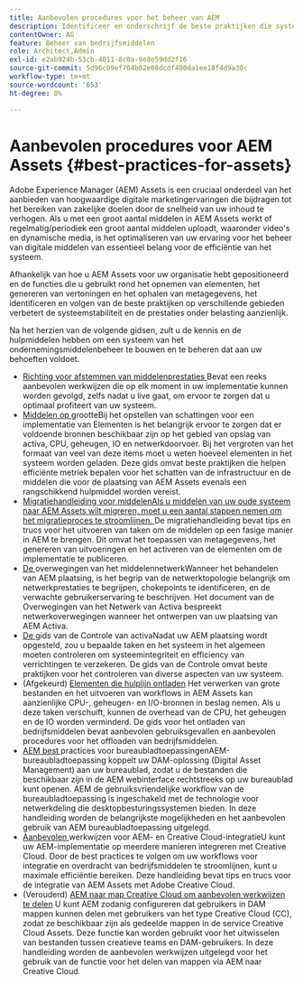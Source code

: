 ```yaml
---
title: Aanbevolen procedures voor het beheer van AEM
description: Identificeer en onderschrijf de beste praktijken die systeemstabiliteit en prestaties onder lading verbeteren, afhankelijk van de plaatsing van AEM Assets en eigenschappen die worden gebruikt om activa op te nemen en te verwerken.
contentOwner: AG
feature: Beheer van bedrijfsmiddelen
role: Architect,Admin
exl-id: e2ab924b-53cb-4011-8c0a-9e8e59dd2f16
source-git-commit: 5d96c09ef764b02e08dcdf480da1ee18f4d9a30c
workflow-type: tm+mt
source-wordcount: '653'
ht-degree: 0%

---
```


# Aanbevolen procedures voor AEM Assets {#best-practices-for-assets}

Adobe Experience Manager (AEM) Assets is een cruciaal onderdeel van het aanbieden van hoogwaardige digitale marketingervaringen die bijdragen tot het bereiken van zakelijke doelen door de snelheid van uw inhoud te verhogen. Als u met een groot aantal middelen in AEM Assets werkt of regelmatig/periodiek een groot aantal middelen uploadt, waaronder video&#39;s en dynamische media, is het optimaliseren van uw ervaring voor het beheer van digitale middelen van essentieel belang voor de efficiëntie van het systeem.

Afhankelijk van hoe u AEM Assets voor uw organisatie hebt gepositioneerd en de functies die u gebruikt rond het opnemen van elementen, het genereren van vertoningen en het ophalen van metagegevens, het identificeren en volgen van de beste praktijken op verschillende gebieden verbetert de systeemstabiliteit en de prestaties onder belasting aanzienlijk.

Na het herzien van de volgende gidsen, zult u de kennis en de hulpmiddelen hebben om een systeem van het ondernemingsmiddelenbeheer te bouwen en te beheren dat aan uw behoeften voldoet.

* [Richting voor afstemmen van middelenprestaties ](performance-tuning-guidelines.md)
Bevat een reeks aanbevolen werkwijzen die op elk moment in uw implementatie kunnen worden gevolgd, zelfs nadat u live gaat, om ervoor te zorgen dat u optimaal profiteert van uw systeem.
* [Middelen op ](assets-sizing-guide.md)
grootteBij het opstellen van schattingen voor een implementatie van Elementen is het belangrijk ervoor te zorgen dat er voldoende bronnen beschikbaar zijn op het gebied van opslag van activa, CPU, geheugen, IO en netwerkdoorvoer. Bij het vergroten van het formaat van veel van deze items moet u weten hoeveel elementen in het systeem worden geladen. Deze gids omvat beste praktijken die helpen efficiënte metriek bepalen voor het schatten van de infrastructuur en de middelen die voor de plaatsing van AEM Assets evenals een rangschikkend hulpmiddel worden vereist.
* [Migratiehandleiding voor middelenAls u middelen van uw oude systeem naar AEM Assets wilt migreren, moet u een aantal stappen nemen om het migratieproces te stroomlijnen. ](assets-migration-guide.md)
De migratiehandleiding bevat tips en trucs voor het uitvoeren van taken om de middelen op een fasige manier in AEM te brengen. Dit omvat het toepassen van metagegevens, het genereren van uitvoeringen en het activeren van de elementen om de implementatie te publiceren.
* [De ](assets-network-considerations.md)
overwegingen van het middelennetwerkWanneer het behandelen van AEM plaatsing, is het begrip van de netwerktopologie belangrijk om netwerkprestaties te begrijpen, chokepoints te identificeren, en de verwachte gebruikerservaring te beschrijven. Het document van de Overwegingen van het Netwerk van Activa bespreekt netwerkoverwegingen wanneer het ontwerpen van uw plaatsing van AEM Activa.
* [De ](assets-monitoring-best-practices.md)
gids van de Controle van activaNadat uw AEM plaatsing wordt opgesteld, zou u bepaalde taken en het systeem in het algemeen moeten controleren om systeemintegriteit en efficiency van verrichtingen te verzekeren. De gids van de Controle omvat beste praktijken voor het controleren van diverse aspecten van uw systeem.
* (Afgekeurd) [Elementen die hulplijn ontladen](assets-offloading-best-practices.md)
Het verwerken van grote bestanden en het uitvoeren van workflows in AEM Assets kan aanzienlijke CPU-, geheugen- en I/O-bronnen in beslag nemen. Als u deze taken verschuift, kunnen de overhead van de CPU, het geheugen en de IO worden verminderd. De gids voor het ontladen van bedrijfsmiddelen bevat aanbevolen gebruiksgevallen en aanbevolen procedures voor het offloaden van bedrijfsmiddelen.
* [AEM best ](https://helpx.adobe.com/experience-manager/desktop-app/aem-desktop-app-best-practices.html)
practices voor bureaubladtoepassingenAEM-bureaubladtoepassing koppelt uw DAM-oplossing (Digital Asset Management) aan uw bureaublad, zodat u de bestanden die beschikbaar zijn in de AEM webinterface rechtstreeks op uw bureaublad kunt openen. AEM de gebruiksvriendelijke workflow van de bureaubladtoepassing is ingeschakeld met de technologie voor netwerkdeling die desktopbesturingssystemen bieden. In deze handleiding worden de belangrijkste mogelijkheden en het aanbevolen gebruik van AEM bureaubladtoepassing uitgelegd.
* [Aanbevolen ](aem-cc-integration-best-practices.md)
werkwijzen voor AEM- en Creative Cloud-integratieU kunt uw AEM-implementatie op meerdere manieren integreren met Creative Cloud. Door de best practices te volgen om uw workflows voor integratie en overdracht van bedrijfsmiddelen te stroomlijnen, kunt u maximale efficiëntie bereiken. Deze handleiding bevat tips en trucs voor de integratie van AEM Assets met Adobe Creative Cloud.
* (Verouderd) [AEM naar map Creative Cloud om aanbevolen werkwijzen te delen](aem-cc-folder-sharing-best-practices.md)
U kunt AEM zodanig configureren dat gebruikers in DAM mappen kunnen delen met gebruikers van het type Creative Cloud (CC), zodat ze beschikbaar zijn als gedeelde mappen in de service Creative Cloud Assets. Deze functie kan worden gebruikt voor het uitwisselen van bestanden tussen creatieve teams en DAM-gebruikers. In deze handleiding worden de aanbevolen werkwijzen uitgelegd voor het gebruik van de functie voor het delen van mappen via AEM naar Creative Cloud.
